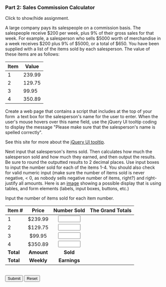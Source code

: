 ### Part 2: Sales Commission Calculator

<p id="flip">Click to show/hide assignment.</p>
<div id="panel">
A large company pays its salespeople on a commission basis. The salespeople receive $200 per week, plus 9% of their gross sales for that week. For example, a salesperson who sells $5000 worth of merchandise in a week receives $200 plus 9% of $5000, or a total of $650. You have been supplied with a list of the items sold by each salesperson. The value of these items are as follows:

|Item|Value|
|-|-|
|1|239.99|
|2|129.75|
|3|99.95|
|4|350.89|

Create a web page that contains a script that includes at the top of your form  a text box for the salesperson's name for the user to enter. When the user's mouse hovers over this name field, use the jQuery UI tooltip coding to display the message "Please make sure that the salesperson's name is spelled correctly".

See this site for more about the [jQuery UI tooltip](http://jqueryui.com/tooltip/).  

Next input that salesperson's items sold. Then calculates how much the salesperson sold and how much they earned, and then output the results. Be sure to round the outputted results to 2 decimal places. Use input boxes to input the number sold for each of the items 1-4. You should also check for valid numeric input (make sure the number of items sold is never negative, < 0, as nobody sells negative number of items, right?) and right-justify all amounts. Here is an [image](https://ccsf.instructure.com/courses/45830/files/5904950/preview) showing a possible display that is using tables, and form elements (labels, input boxes, buttons, etc.) 
</div>

<section class="body">

<form name="myform">

<div id="salesperson"></div>

Input the number of items sold for each item number.

|Item #|Price| Number Sold | The Grand Totals |
|-|:--:|:---:|---:|
|1| $239.99 | <input type="number" name="item1" min="0" max="1000" step="1" required><span class="validity"></span> |<div id="item1"></div> |
|2| $129.75 | <input type="number" name="item2" min="0" max="1000" step="1" required><span class="validity"></span> |<div id="item2"></div> |
|3| $99.95 | <input type="number" name="item3" min="0" max="1000" step="1" required><span class="validity"></span> |<div id="item3"></div> |
|4| $350.89 | <input type="number" name="item4" min="0" max="1000" step="1" required><span class="validity"></span> |<div id="item4"></div> |
| **Total**| **Amount**| **Sold**| <div id="totalSold"></div> |
| **Total**| **Weekly**| **Earnings**| <div id="totalEarnings"></div> |

<div id="messages"></div>
<br>
<input type="button" class="button-primary" onclick="calc()" value="Submit">
<input type="reset" value="Reset" id="reset">

</form>
</section>


<script>
const displayResults = (message = "", item1 = 0, item2 = 0, item3 = 0, item4 = 0, ts = 0, te = 0) => {
        $("#messages").text(message);
        $("#item1").text(item1.toFixed(2));
        $("#item2").text(item2.toFixed(2));
        $("#item3").text(item3.toFixed(2));
        $("#item4").text(item4.toFixed(2));
        $("#totalSold").text(ts.toFixed(2));
        $("#totalEarnings").text(te.toFixed(2));
}

function calc(){
    const errMessage = "Invalid input! You can't sell less than none of any item, and your salesperson needs a name.";

    let sales = {
        "i1": parseFloat(document.forms["myform"].elements["item1"].value),
        "i2": parseFloat(document.forms["myform"].elements["item2"].value),
        "i3": parseFloat(document.forms["myform"].elements["item3"].value),
        "i4": parseFloat(document.forms["myform"].elements["item4"].value),
        "salesperson": document.forms["myform"].elements["salesperson"].value,
        "i1t": () => Math.round(sales.i1 * 23999) / 100,
        "i2t": () => Math.round(sales.i2 * 12975) / 100,
        "i3t": () => Math.round(sales.i3 * 9995) / 100,
        "i4t": () => Math.round(sales.i4 * 35089) / 100,
        "ts": () => sales.i1t() + sales.i2t() + sales.i3t() + sales.i4t(),
        "te": () => sales.ts() * .09 + 200
    }
    if 
        (Number.isNaN(sales.i1) || Number.isNaN(sales.i2) || Number.isNaN(sales.i3) || Number.isNaN(sales.i4) || 0 > sales.i1 || 0 > sales.i2 || 0 > sales.i3 || 0 > sales.i4 || sales.salesperson == "") {
        displayResults(errMessage);
    } else { 
        displayResults("", sales.i1t(), sales.i2t(), sales.i3t(), sales.i4t(), sales.ts(), sales.te());
    }
}

$(document).ready(function(){
    $('#reset').click(function(){
        displayResults();
    });
});


    $(document).ready(function(){
    $('#salesperson').html('Salesperson: <input type="text" id="salesperson" title="Please be cognizant of spelling!" name="salesperson" required><span class="validity"></span>');
    $(displayResults());
});

    $(function() {
        $("#salesperson").tooltip();
        });
</script>